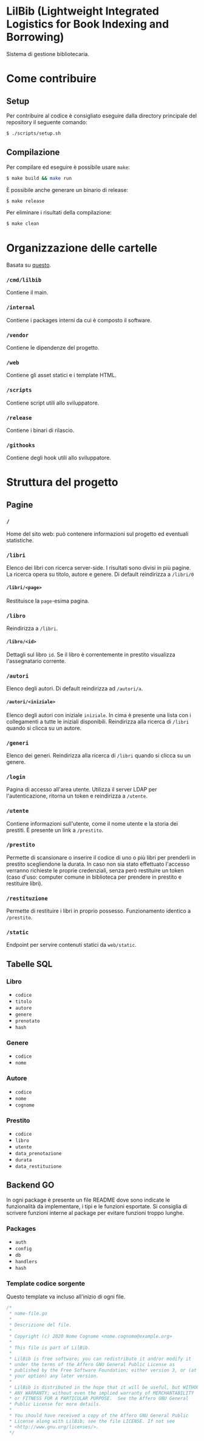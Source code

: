 # LilBib (Lightweight Integrated Logistics for Book Indexing and Borrowing)

Sistema di gestione bibliotecaria.

# Come contribuire

## Setup
Per contribuire al codice è consigliato eseguire dalla directory principale del repository il seguente comando:
```bash
$ ./scripts/setup.sh
```

## Compilazione
Per compilare ed eseguire è possibile usare `make`:
```bash
$ make build && make run
```
È possibile anche generare un binario di release:
```bash
$ make release
```

Per eliminare i risultati della compilazione:
```bash
$ make clean
```

# Organizzazione delle cartelle
Basata su [questo](https://github.com/golang-standards/project-layout).

### `/cmd/lilbib`
Contiene il main.

### `/internal`
Contiene i packages interni da cui è composto il software.

### `/vendor`
Contiene le dipendenze del progetto.

### `/web`
Contiene gli asset statici e i template HTML.

### `/scripts`
Contiene script utili allo sviluppatore.

### `/release`
Contiene i binari di rilascio.

### `/githooks`
Contiene degli hook utili allo sviluppatore.

# Struttura del progetto

## Pagine

### `/`
Home del sito web: può contenere informazioni sul progetto ed eventuali statistiche.

### `/libri`
Elenco dei libri con ricerca server-side.
I risultati sono divisi in più pagine.
La ricerca opera su titolo, autore e genere.
Di default reindirizza a `/libri/0`

#### `/libri/<page>`
Restituisce la `page`-esima pagina.

### `/libro`
Reindirizza a `/libri`.

#### `/libro/<id>`
Dettagli sul libro `id`.
Se il libro è correntemente in prestito visualizza l'assegnatario corrente.

### `/autori`
Elenco degli autori. Di default reindirizza ad `/autori/a`.

#### `/autori/<iniziale>`
Elenco degli autori con iniziale `iniziale`.
In cima è presente una lista con i collegamenti a tutte le iniziali disponibili.
Reindirizza alla ricerca di `/libri` quando si clicca su un autore.

### `/generi`
Elenco dei generi.
Reindirizza alla ricerca di `/libri` quando si clicca su un genere.

### `/login`
Pagina di accesso all'area utente.
Utilizza il server LDAP per l'autenticazione, ritorna un token e reindirizza a `/utente`.

### `/utente`
Contiene informazioni sull'utente, come il nome utente e la storia dei prestiti.
È presente un link a `/prestito`.

### `/prestito`
Permette di scansionare o inserire il codice di uno o più libri per prenderli in prestito scegliendone la durata.
In caso non sia stato effettuato l'accesso verranno richieste le proprie credenziali, senza però restituire un token (caso d'uso: computer comune in biblioteca per prendere in prestito e restituire libri).

### `/restituzione`
Permette di restituire i libri in proprio possesso.
Funzionamento identico a `/prestito`.

### `/static`
Endpoint per servire contenuti statici da `web/static`.

## Tabelle SQL

### Libro
* `codice`
* `titolo`
* `autore`
* `genere`
* `prenotato`
* `hash`

### Genere
* `codice`
* `nome`

### Autore
* `codice`
* `nome`
* `cognome`

### Prestito
* `codice`
* `libro`
* `utente`
* `data_prenotazione`
* `durata`
* `data_restituzione`

## Backend GO
In ogni package è presente un file README dove sono indicate le funzionalità da implementare, i tipi e le funzioni esportate.
Si consiglia di scrivere funzioni interne al package per evitare funzioni troppo lunghe.

### Packages
* `auth`
* `config`
* `db`
* `handlers`
* `hash`

### Template codice sorgente
Questo template va incluso all'inizio di ogni file.
```go
/*
 * nome-file.go
 *
 * Descrizione del file.
 *
 * Copyright (c) 2020 Nome Cognome <nome.cognome@example.org>
 *
 * This file is part of LilBib.
 *
 * LilBib is free software; you can redistribute it and/or modify it
 * under the terms of the Affero GNU General Public License as
 * published by the Free Software Foundation; either version 3, or (at
 * your option) any later version.
 *
 * LilBib is distributed in the hope that it will be useful, but WITHOUT
 * ANY WARRANTY; without even the implied warranty of MERCHANTABILITY
 * or FITNESS FOR A PARTICULAR PURPOSE.  See the Affero GNU General
 * Public License for more details.
 *
 * You should have received a copy of the Affero GNU General Public
 * License along with LilBib; see the file LICENSE. If not see
 * <http://www.gnu.org/licenses/>.
 */

```
